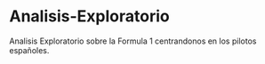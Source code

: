 # Analisis-Exploratorio
Analisis Exploratorio sobre la Formula 1 centrandonos en los pilotos españoles.
